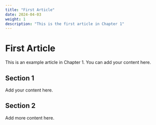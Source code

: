 ```yaml
---
title: "First Article"
date: 2024-04-03
weight: 1
description: "This is the first article in Chapter 1"
---
```


# First Article

This is an example article in Chapter 1. You can add your content here.

## Section 1

Add your content here.

## Section 2

Add more content here. 
